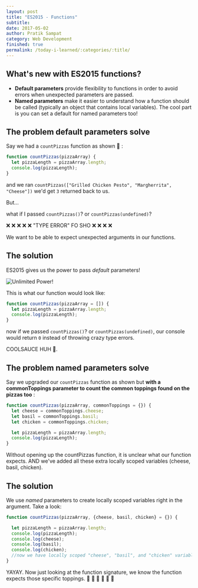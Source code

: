 ```yaml
---
layout: post
title: "ES2015 - Functions"
subtitle:
date: 2017-05-02
author: Pratik Sampat
category: Web Development
finished: true
permalink: /today-i-learned/:categories/:title/
---
```

## What's new with ES2015 functions?

* **Default parameters** provide flexibility to functions in order to avoid errors when unexpected parameters are passed.
* **Named parameters** make it easier to understand how a function should be called (typically an object that contains local variables).  The cool part is you can set a default for named parameters too!


## The problem default parameters solve

Say we had a ```countPizzas``` function as shown :pizza: :

```javascript
function countPizzas(pizzaArray) {
  let pizzaLength = pizzaArray.length;
  console.log(pizzaLength);
}
```

and we ran ```countPizzas(["Grilled Chicken Pesto", "Margherrita", "Cheese"])``` we'd get ```3``` returned back to us.

But...

what if I passed ```countPizzas()```? or ```countPizzas(undefined)```?

:x: :x: :x: :x: :x: "TYPE ERROR" FO SHO :x: :x: :x: :x:

We want to be able to expect unexpected arguments in our functions.

## The solution

ES2015 gives us the power to pass *default* parameters!   

![Unlimited Power!](https://media.giphy.com/media/hokMyu1PAKfJK/giphy.gif)

This is what our function would look like:

```javascript
function countPizzas(pizzaArray = []) {
  let pizzaLength = pizzaArray.length;
  console.log(pizzaLength);
}
```

now if we passed ```countPizzas()```? or ```countPizzas(undefined)```, our console would return ```0``` instead of throwing crazy type errors.

COOLSAUCE HUH :information_desk_person:.

## The problem named parameters solve

Say we upgraded our ```countPizzas``` function as shown but **with a commonToppings parameter to count the common toppings found on the pizzas too** :

```javascript
function countPizzas(pizzaArray, commonToppings = {}) {
  let cheese = commonToppings.cheese;
  let basil = commonToppings.basil;
  let chicken = commonToppings.chicken;

  let pizzaLength = pizzaArray.length;
  console.log(pizzaLength);
}
```

Without opening up the countPizzas function, it is unclear what our function expects. AND we've added all these extra locally scoped variables (cheese, basil, chicken).  

## The solution

We use *named* parameters to create locally scoped variables right in the argument. Take a look:

```javascript
function countPizzas(pizzaArray, {cheese, basil, chicken} = {}) {

  let pizzaLength = pizzaArray.length;
  console.log(pizzaLength);
  console.log(cheese);
  console.log(basil);
  console.log(chicken);
  //now we have locally scoped "cheese", "basil", and "chicken" variables that return true or false
}
```
YAYAY. Now just looking at the function signature, we know the function expects those specific toppings. :pizza: :pizza: :pizza: :pizza: :pizza: :pizza:
